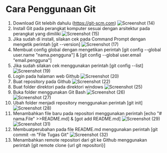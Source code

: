 # Cara Penggunaan Git
1. Download Git telebih dahulu (https://git-scm.com)
![Screenshot (14)](https://user-images.githubusercontent.com/115473812/195985548-1804af21-3dd5-4125-84b0-9c889e7a46a8.png)
2. Install Git pada perangkat komputer sesuai dengan arsitektur pada perangkat yang dimiliki
![Screenshot (15)](https://user-images.githubusercontent.com/115473812/195985845-3caa64d3-c0db-47bf-8d36-746b98a146a3.png)
3. Jika sudah di install, silakan cek pada Command Prompt dengan mengetik perintah [git --version]
![Screenshot (17)](https://user-images.githubusercontent.com/115473812/195986017-a2e5b06d-c63e-41ce-bb1c-5534ab0deed6.png)
4. Membuat config global dengan mengetikan perintah [git config --global user.name "nama.pengguna"] & [git config --global user.email "email.pengguna"]
5. Jika sudah silakan cek menggunakan perintah [git config --list]
![Screenshot (19)](https://user-images.githubusercontent.com/115473812/195986767-94667683-db42-4f94-83e4-f520a04c3431.png)
6. Login pada halaman web Github
![Screenshot (20)](https://user-images.githubusercontent.com/115473812/195986814-a9117cfb-2c7d-41af-bdcc-8016e0b4b093.png)
7. Buat repository pada Github
![Screenshot (22)](https://user-images.githubusercontent.com/115473812/195987368-1407f491-a889-4478-b41e-c4a3f96f1b95.png)
8. Buat folder direktori pada direktori windows
![Screenshot (25)](https://user-images.githubusercontent.com/115473812/196035467-e89e2177-2afe-4c58-a6bf-606a77af5586.png)
9. Buka folder menggunakan Git Bash
![Screenshot (26)](https://user-images.githubusercontent.com/115473812/196035498-911dc45b-3807-42ae-a076-cf37c07f1b5f.png)
![Screenshot (27)](https://user-images.githubusercontent.com/115473812/196035558-02a4af10-5bc9-4f20-b09d-99eca2ba77de.png)
10. Ubah folder menjadi repository menggunakan perintah [git init]
![Screenshot (28)](https://user-images.githubusercontent.com/115473812/196036166-762d658a-cb52-470f-89a3-6c88c7d7bf11.png)
11. Menambahkan file baru pada repositori menggunakan perintah [echo "# nama.File" >>README.md] & [got add README.md]
![Screenshot (29)](https://user-images.githubusercontent.com/115473812/196036743-6e1c9004-4bfc-4b6b-b937-28926c32159e.png)
![Screenshot (31)](https://user-images.githubusercontent.com/115473812/196037170-4c12fb10-d0f8-4320-b348-e28249552b49.png)
12. Membuatperubahan pada file README.md menggunakan perintah [git commit -m "File Tugas Git"
![Screenshot (32)](https://user-images.githubusercontent.com/115473812/196037717-fac1bbd6-aa91-4dc6-9790-428272870202.png)
13. Menambahkan remote repositori dari git ke Github menggunakan perintah [git remote clone {url git repositori}]
